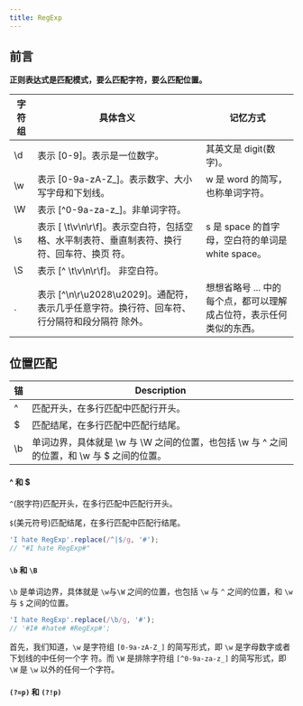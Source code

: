 ```yaml
---
title: RegExp
---
```


## 前言

**正则表达式是匹配模式，要么匹配字符，要么匹配位置。**

| 字符组 | 具体含义                                                                                      | 记忆方式                                                            |
| ------ | --------------------------------------------------------------------------------------------- | ------------------------------------------------------------------- |
| \d     | 表示 [0-9]。表示是一位数字。                                                                  | 其英文是 digit(数字)。                                              |  | \D | 表示 [^0-9]。表示除数字外的任意字符。 |
| \w     | 表示 [0-9a-zA-Z_]。表示数字、大小写字母和下划线。                                             | w 是 word 的简写，也称单词字符。                                    |
| \W     | 表示 [^0-9a-za-z_]。非单词字符。                                                              |
| \s     | 表示 [ \t\v\n\r\f]。表示空白符，包括空格、水平制表符、垂直制表符、换行符、回车符、换页 符。   | s 是 space 的首字母，空白符的单词是 white space。                   |
| \S     | 表示 [^ \t\v\n\r\f]。 非空白符。                                                              |
| .      | 表示 [^\n\r\u2028\u2029]。通配符，表示几乎任意字符。换行符、回车符、行分隔符和段分隔符 除外。 | 想想省略号 ... 中的每个点，都可以理解成占位符，表示任何类似的东西。 |

## 位置匹配

| 锚  | Description                                                                                 |
| --- | ------------------------------------------------------------------------------------------- |
| ^   | 匹配开头，在多行匹配中匹配行开头。                                                          |
| \$  | 匹配结尾，在多行匹配中匹配行结尾。                                                          |
| \b  | 单词边界，具体就是 \w 与 \W 之间的位置，也包括 \w 与 ^ 之间的位置，和 \w 与 \$ 之间的位置。 |

#### ^ 和 \$

`^`(脱字符)匹配开头，在多行匹配中匹配行开头。

`$`(美元符号)匹配结尾，在多行匹配中匹配行结尾。

```js
'I hate RegExp'.replace(/^|$/g, '#');
// "#I hate RegExp#"
```

#### `\b` 和 `\B`

`\b` 是单词边界，具体就是 `\w`与`\W` 之间的位置，也包括 `\w` 与 `^` 之间的位置，和 `\w` 与 `$` 之间的位置。

```js
'I hate RegExp'.replace(/\b/g, '#');
// '#I# #hate# #RegExp#';
```

首先，我们知道，`\w` 是字符组 `[0-9a-zA-Z_]` 的简写形式，即 `\w` 是字母数字或者下划线的中任何一个字
符。而 `\W` 是排除字符组 `[^0-9a-za-z_]` 的简写形式，即 `\W` 是 `\w` 以外的任何一个字符。

#### `(?=p)` 和 `(?!p)`
